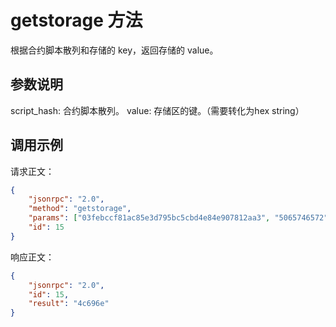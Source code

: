 # getstorage 方法

根据合约脚本散列和存储的 key，返回存储的 value。

## 参数说明

script_hash: 合约脚本散列。
value: 存储区的键。（需要转化为hex string）

## 调用示例

请求正文：

```json
{
	"jsonrpc": "2.0",
	"method": "getstorage",
	"params": ["03febccf81ac85e3d795bc5cbd4e84e907812aa3", "5065746572"],
	"id": 15
}
```

响应正文：

```json
{
	"jsonrpc": "2.0",
	"id": 15,
	"result": "4c696e"
}
```


